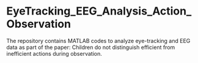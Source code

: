 # EyeTracking_EEG_Analysis_Action_Observation
The repository contains MATLAB codes to analyze eye-tracking and EEG data as part of the paper: Children do not distinguish efficient from inefficient actions during observation. 
